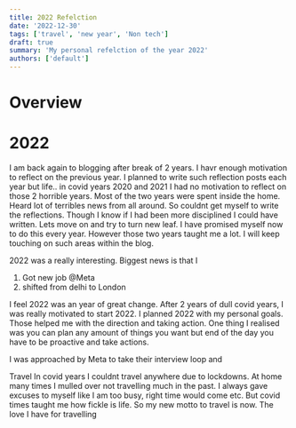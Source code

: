 ```yaml
---
title: 2022 Refelction
date: '2022-12-30'
tags: ['travel', 'new year', 'Non tech']
draft: true
summary: 'My personal refelction of the year 2022'
authors: ['default']
---
```


# Overview

# 2022

I am back again to blogging after break of 2 years. I havr enough motivation to reflect on the previous year. I planned to write such reflection posts each year but life.. in covid years 2020 and 2021 I had no motivation to reflect on those 2 horrible years. Most of the two years were spent inside the home. Heard lot of terribles news from all around. So couldnt get myself to write the reflections. Though I know if I had been more disciplined I could have written. Lets move on and try to turn new leaf. I have promised myself now to do this every year. However those two years taught me a lot. I will keep touching on such areas within the blog.

2022 was a really interesting. Biggest news is that I

1.  Got new job @Meta
2.  shifted from delhi to London

I feel 2022 was an year of great change. After 2 years of dull covid years, I was really motivated to start 2022. I planned 2022 with my personal goals. Those helped me with the direction and taking action. One thing I realised was you can plan any amount of things you want but end of the day you have to be proactive and take actions.

I was approached by Meta to take their interview loop and

Travel
In covid years I couldnt travel anywhere due to lockdowns. At home many times I mulled over not travelling much in the past. I always gave excuses to myself like I am too busy, right time would come etc. But covid times taught me how fickle is life. So my new motto to travel is now. The love I have for travelling
